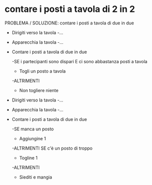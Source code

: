 # contare i posti a tavola di 2 in 2

PROBLEMA / SOLUZIONE: contare i posti a tavola di due in due

- Dirigiti verso la tavola
  -...

- Apparecchia la tavola
  -...

- Contare i posti a tavola di due in due

  -SE i partecipanti sono dispari E ci sono abbastanza posti a tavola

    -  Togli un posto a tavola

  -ALTRIMENTI 

    - Non togliere niente


- Dirigiti verso la tavola
  -...

- Apparecchia la tavola
  -...

- Contare i posti a tavola di due in due

  -SE manca un posto

    -  Aggiungine 1 

  -ALTRIMENTI SE c'è un posto di troppo

    - Togline 1

  -ALTRIMENTI 

    - Siediti e mangia
